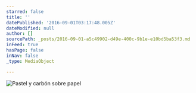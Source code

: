 ```yaml
---
starred: false
title: ''
datePublished: '2016-09-01T03:17:48.005Z'
dateModified: null
author: []
sourcePath: _posts/2016-09-01-a5c49902-d49e-400c-9b1e-e10bd5ba53f3.md
inFeed: true
hasPage: false
inNav: false
_type: MediaObject

---
```

![ Pastel y carbón sobre papel ](https://the-grid-user-content.s3-us-west-2.amazonaws.com/1ef72621-acaa-4968-8320-edf5036d9136.jpg)